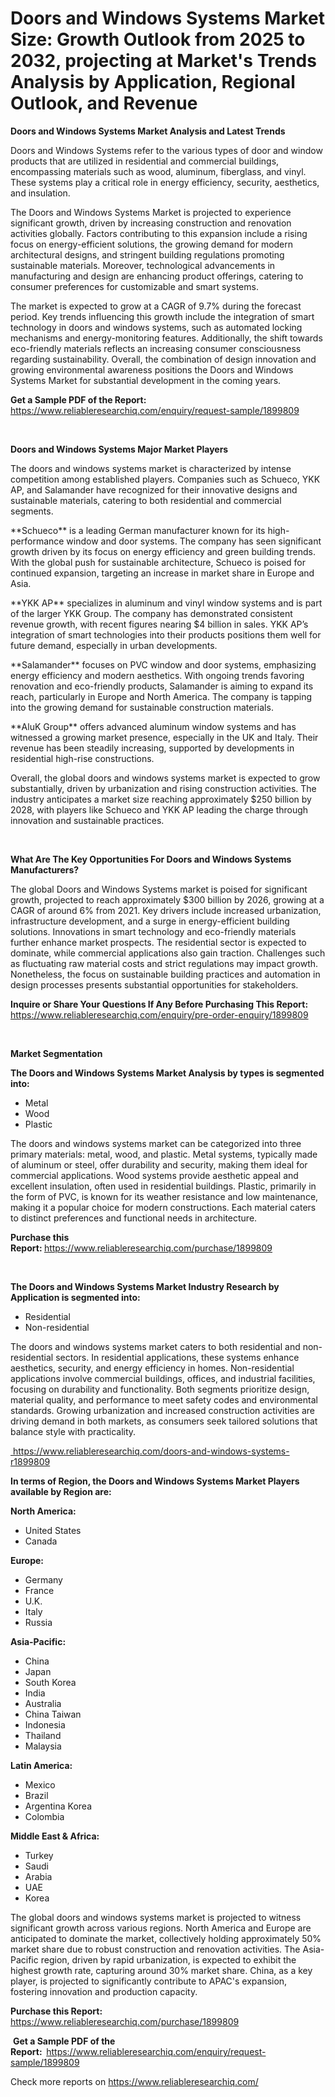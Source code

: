 <p><h1>Doors and Windows Systems Market Size: Growth Outlook from 2025 to 2032, projecting at Market's Trends Analysis by Application, Regional Outlook, and Revenue</h1></p><p><strong>Doors and Windows Systems Market Analysis and Latest Trends</strong></p>
<p><p>Doors and Windows Systems refer to the various types of door and window products that are utilized in residential and commercial buildings, encompassing materials such as wood, aluminum, fiberglass, and vinyl. These systems play a critical role in energy efficiency, security, aesthetics, and insulation.</p><p>The Doors and Windows Systems Market is projected to experience significant growth, driven by increasing construction and renovation activities globally. Factors contributing to this expansion include a rising focus on energy-efficient solutions, the growing demand for modern architectural designs, and stringent building regulations promoting sustainable materials. Moreover, technological advancements in manufacturing and design are enhancing product offerings, catering to consumer preferences for customizable and smart systems.</p><p>The market is expected to grow at a CAGR of 9.7% during the forecast period. Key trends influencing this growth include the integration of smart technology in doors and windows systems, such as automated locking mechanisms and energy-monitoring features. Additionally, the shift towards eco-friendly materials reflects an increasing consumer consciousness regarding sustainability. Overall, the combination of design innovation and growing environmental awareness positions the Doors and Windows Systems Market for substantial development in the coming years.</p></p>
<p><strong>Get a Sample PDF of the Report:&nbsp;</strong> <a href="https://www.reliableresearchiq.com/enquiry/request-sample/1899809?utm_campaign=2122&utm_medium=2&utm_source=Github&utm_content=ia&utm_term=10022025&utm_id=doors-and-windows-systems">https://www.reliableresearchiq.com/enquiry/request-sample/1899809</a></p>
<p>&nbsp;</p>
<p><strong>Doors and Windows Systems Major Market Players</strong></p>
<p><p>The doors and windows systems market is characterized by intense competition among established players. Companies such as Schueco, YKK AP, and Salamander have recognized for their innovative designs and sustainable materials, catering to both residential and commercial segments.</p><p>**Schueco** is a leading German manufacturer known for its high-performance window and door systems. The company has seen significant growth driven by its focus on energy efficiency and green building trends. With the global push for sustainable architecture, Schueco is poised for continued expansion, targeting an increase in market share in Europe and Asia.</p><p>**YKK AP** specializes in aluminum and vinyl window systems and is part of the larger YKK Group. The company has demonstrated consistent revenue growth, with recent figures nearing $4 billion in sales. YKK AP’s integration of smart technologies into their products positions them well for future demand, especially in urban developments.</p><p>**Salamander** focuses on PVC window and door systems, emphasizing energy efficiency and modern aesthetics. With ongoing trends favoring renovation and eco-friendly products, Salamander is aiming to expand its reach, particularly in Europe and North America. The company is tapping into the growing demand for sustainable construction materials.</p><p>**AluK Group** offers advanced aluminum window systems and has witnessed a growing market presence, especially in the UK and Italy. Their revenue has been steadily increasing, supported by developments in residential high-rise constructions.</p><p>Overall, the global doors and windows systems market is expected to grow substantially, driven by urbanization and rising construction activities. The industry anticipates a market size reaching approximately $250 billion by 2028, with players like Schueco and YKK AP leading the charge through innovation and sustainable practices.</p></p>
<p>&nbsp;</p>
<p><strong>What Are The Key Opportunities For Doors and Windows Systems Manufacturers?</strong></p>
<p><p>The global Doors and Windows Systems market is poised for significant growth, projected to reach approximately $300 billion by 2026, growing at a CAGR of around 6% from 2021. Key drivers include increased urbanization, infrastructure development, and a surge in energy-efficient building solutions. Innovations in smart technology and eco-friendly materials further enhance market prospects. The residential sector is expected to dominate, while commercial applications also gain traction. Challenges such as fluctuating raw material costs and strict regulations may impact growth. Nonetheless, the focus on sustainable building practices and automation in design processes presents substantial opportunities for stakeholders.</p></p>
<p><strong>Inquire or Share Your Questions If Any Before Purchasing This Report:</strong> <a href="https://www.reliableresearchiq.com/enquiry/pre-order-enquiry/1899809?utm_campaign=2122&utm_medium=2&utm_source=Github&utm_content=ia&utm_term=10022025&utm_id=doors-and-windows-systems">https://www.reliableresearchiq.com/enquiry/pre-order-enquiry/1899809</a></p>
<p>&nbsp;</p>
<p><strong>Market Segmentation</strong></p>
<p><strong>The Doors and Windows Systems Market Analysis by types is segmented into:</strong></p>
<p><ul><li>Metal</li><li>Wood</li><li>Plastic</li></ul></p>
<p><p>The doors and windows systems market can be categorized into three primary materials: metal, wood, and plastic. Metal systems, typically made of aluminum or steel, offer durability and security, making them ideal for commercial applications. Wood systems provide aesthetic appeal and excellent insulation, often used in residential buildings. Plastic, primarily in the form of PVC, is known for its weather resistance and low maintenance, making it a popular choice for modern constructions. Each material caters to distinct preferences and functional needs in architecture.</p></p>
<p><strong>Purchase this Report:&nbsp;</strong><a href="https://www.reliableresearchiq.com/purchase/1899809?utm_campaign=2122&utm_medium=2&utm_source=Github&utm_content=ia&utm_term=10022025&utm_id=doors-and-windows-systems">https://www.reliableresearchiq.com/purchase/1899809</a></p>
<p>&nbsp;</p>
<p><strong>The Doors and Windows Systems Market Industry Research by Application is segmented into:</strong></p>
<p><ul><li>Residential</li><li>Non-residential</li></ul></p>
<p><p>The doors and windows systems market caters to both residential and non-residential sectors. In residential applications, these systems enhance aesthetics, security, and energy efficiency in homes. Non-residential applications involve commercial buildings, offices, and industrial facilities, focusing on durability and functionality. Both segments prioritize design, material quality, and performance to meet safety codes and environmental standards. Growing urbanization and increased construction activities are driving demand in both markets, as consumers seek tailored solutions that balance style with practicality.</p></p>
<p><a href="https://www.reliableresearchiq.com/doors-and-windows-systems-r1899809?utm_campaign=2122&utm_medium=2&utm_source=Github&utm_content=ia&utm_term=10022025&utm_id=doors-and-windows-systems">&nbsp;https://www.reliableresearchiq.com/doors-and-windows-systems-r1899809</a></p>
<p><strong>In terms of Region, the Doors and Windows Systems Market Players available by Region are:</strong></p>
<p>
    <p> <strong> North America: </strong>
        <ul>
            <li>United States</li>
            <li>Canada</li>
        </ul>
        </p> 
    <p> <strong> Europe: </strong>
        <ul>
            <li>Germany</li>
            <li>France</li>
            <li>U.K.</li>
            <li>Italy</li>
            <li>Russia</li>
        </ul>
        </p> 
    <p> <strong> Asia-Pacific: </strong>
        <ul>
            <li>China</li>
            <li>Japan</li>
            <li>South Korea</li>
            <li>India</li>
            <li>Australia</li>
            <li>China Taiwan</li>
            <li>Indonesia</li>
            <li>Thailand</li>
            <li>Malaysia</li>
        </ul>
        </p> 
    <p> <strong> Latin America: </strong>
        <ul>
            <li>Mexico</li>
            <li>Brazil</li>
            <li>Argentina Korea</li>
            <li>Colombia</li>
        </ul>
        </p> 
    <p> <strong> Middle East & Africa: </strong>
        <ul>
            <li>Turkey</li>
            <li>Saudi</li>
            <li>Arabia</li>
            <li>UAE</li>
            <li>Korea</li>
        </ul>
    </p>
    </p>
<p><p>The global doors and windows systems market is projected to witness significant growth across various regions. North America and Europe are anticipated to dominate the market, collectively holding approximately 50% market share due to robust construction and renovation activities. The Asia-Pacific region, driven by rapid urbanization, is expected to exhibit the highest growth rate, capturing around 30% market share. China, as a key player, is projected to significantly contribute to APAC's expansion, fostering innovation and production capacity.</p></p>
<p><strong>Purchase this Report: </strong><a href="https://www.reliableresearchiq.com/purchase/1899809?utm_campaign=2122&utm_medium=2&utm_source=Github&utm_content=ia&utm_term=10022025&utm_id=doors-and-windows-systems">https://www.reliableresearchiq.com/purchase/1899809</a></p>
<p>&nbsp;<strong>Get a Sample PDF of the Report:&nbsp;&nbsp;</strong><a href="https://www.reliableresearchiq.com/enquiry/request-sample/1899809?utm_campaign=2122&utm_medium=2&utm_source=Github&utm_content=ia&utm_term=10022025&utm_id=doors-and-windows-systems">https://www.reliableresearchiq.com/enquiry/request-sample/1899809</a></p>
<p><strong></strong></p>
<p>Check more reports on <a href="https://www.reliableresearchiq.com/?utm_campaign=2122&utm_medium=2&utm_source=Github&utm_content=ia&utm_term=10022025&utm_id=doors-and-windows-systems">https://www.reliableresearchiq.com/</a></p>